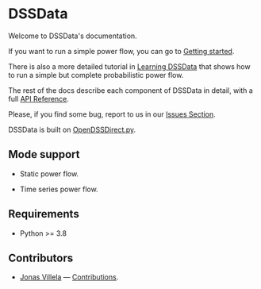 # DSSData


Welcome to DSSData's documentation. 

If you want to run a simple power flow, you can go to [Getting started](https://felipemarkson.github.io/dssdata/gettingstart/). 

There is also a more detailed tutorial in [Learning DSSData](https://felipemarkson.github.io/dssdata/tutorial/) that shows how to run a simple but complete probabilistic power flow. 


The rest of the docs describe each component of  DSSData in detail, with a full [API Reference](./api).

Please, if you find some bug, report to us in our [Issues Section](https://github.com/felipemarkson/power-flow-analysis/issues).

DSSData is built on [OpenDSSDirect.py](https://github.com/dss-extensions/OpenDSSDirect.py).


## Mode support

- Static power flow.

- Time series power flow.

## Requirements

- Python >= 3.8


## Contributors

- [Jonas Villela](https://github.com/JonasVil) — [Contributions](https://github.com/felipemarkson/power-flow-analysis/commits?author=JonasVil).